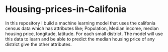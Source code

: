 # Housing-prices-in-Califonia
In this repository I build a machine learning model that uses the califonia census data which has attributes like; Population, Median income, median housing price, longitude, latitude. For each small district.
The model will use this data to learn and be able to predict the median housing price of any district give the other attributes.
